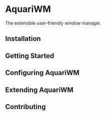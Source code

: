 # AquariWM
The extensible user-friendly window manager.

## Installation

## Getting Started

## Configuring AquariWM

## Extending AquariWM

## Contributing
